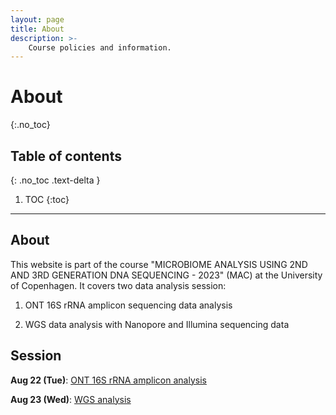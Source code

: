 ```yaml
---
layout: page
title: About
description: >-
    Course policies and information.
---
```


# About
{:.no_toc}

## Table of contents
{: .no_toc .text-delta }

1. TOC
{:toc}

---

## About

This website is part of the course "MICROBIOME ANALYSIS USING 2ND AND 3RD GENERATION DNA SEQUENCING - 2023" (MAC) at the University of Copenhagen. It covers two data analysis session:

1) ONT 16S rRNA amplicon sequencing data analysis

2) WGS data analysis with Nanopore and Illumina sequencing data

## Session

**Aug 22 (Tue)**: [ONT 16S rRNA amplicon analysis](#)

**Aug 23 (Wed)**: [WGS analysis](#)